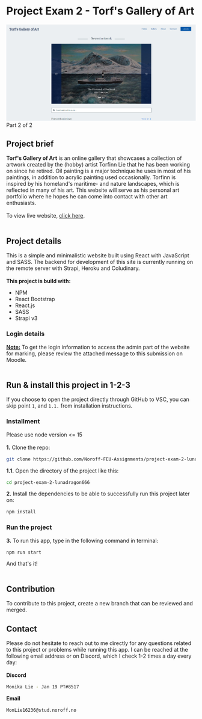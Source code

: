 # Project Exam 2 - Torf's Gallery of Art
<img src="/src/assets/home.png" alt="Alt text">
Part 2 of 2 

## Project brief
**Torf's Gallery of Art** is an online gallery that showcases a collection of artwork created by the (hobby) artist Torfinn Lie that he has been working on since he retired. Oil painting is a major technique he uses in most of his paintings, in addition to acrylic painting used occasionally. Torfinn is inspired by his homeland's maritime- and nature landscapes, which is reflected in many of his art. This website will serve as his personal art portfolio where he hopes he can come into contact with other art enthusiasts.
<br><br>
To view live website, [click here](https://torfs-gallery.netlify.app/).
<br><br>

## Project details
This is a simple and minimalistic website built using React with JavaScript and SASS. The backend for development of this site is currently running on the remote server with Strapi, Heroku and Coludinary. 
<br><br>
**This project is build with:**
* NPM 
* React Bootstrap
* React.js
* SASS 
* Strapi v3  

### Login details
<ins>**Note:**</ins> To get the login information to access the admin part of the website for marking, please review the attached message to this submission on Moodle. 
<br><br>

## Run & install this project in 1-2-3
If you choose to open the project directly through GitHub to VSC, you can skip point `1`, and `1.1.` from installation instructions.
### Installment
Please use node version <= 15
<br><br>
**1.** Clone the repo:
```bash
git clone https://github.com/Noroff-FEU-Assignments/project-exam-2-lunadragon666.git
```
**1.1.** Open the directory of the project like this:
```bash
cd project-exam-2-lunadragon666
```
**2.** Install the dependencies to be able to successfully run this project later on:
```bash
npm install
```

### Run the project
**3.** To run this app, type in the following command in terminal:
```bash
npm run start
```
And that's it!
<br><br>
## Contribution
To contribute to this project, create a new branch that can be reviewed and merged.
## Contact
Please do not hesitate to reach out to me directly for any questions related to this project or problems while running this app. I can be reached at the following email address or on Discord, which I check 1-2 times a day every day:
<br><br>
<b>Discord</b>
```bash
Monika Lie - Jan 19 PT#8517
```
<b>Email</b>
```bash
MonLie16236@stud.noroff.no
```
<br>
